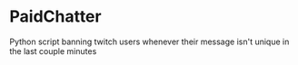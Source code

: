 # PaidChatter
Python script banning twitch users whenever their message isn't unique in the last couple minutes
